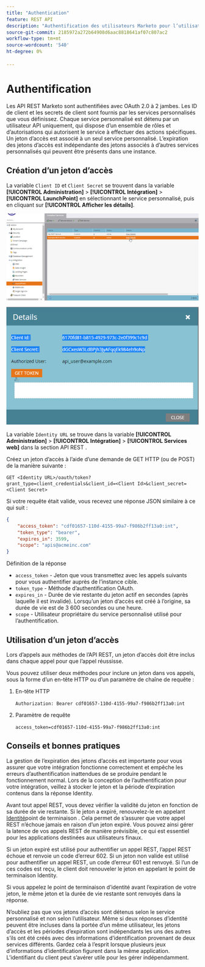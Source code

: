 ```yaml
---
title: "Authentication"
feature: REST API
description: "Authentification des utilisateurs Marketo pour l’utilisation de l’API."
source-git-commit: 2185972a272b64908d6aac8818641af07c807ac2
workflow-type: tm+mt
source-wordcount: '540'
ht-degree: 0%

---
```



# Authentification

Les API REST Marketo sont authentifiées avec OAuth 2.0 à 2 jambes. Les ID de client et les secrets de client sont fournis par les services personnalisés que vous définissez. Chaque service personnalisé est détenu par un utilisateur API uniquement, qui dispose d’un ensemble de rôles et d’autorisations qui autorisent le service à effectuer des actions spécifiques. Un jeton d’accès est associé à un seul service personnalisé. L’expiration des jetons d’accès est indépendante des jetons associés à d’autres services personnalisés qui peuvent être présents dans une instance.

## Création d’un jeton d’accès

La variable `Client ID` et `Client Secret` se trouvent dans la variable **[!UICONTROL Administration]** > **[!UICONTROL Intégration]** > **[!UICONTROL LaunchPoint]** en sélectionnant le service personnalisé, puis en cliquant sur **[!UICONTROL Afficher les détails]**.

![Obtenir les détails du service REST](assets/authentication-service-view-details.png)

![Informations d’identification Launchpoint](assets/admin-launchpoint-credentials.png)

La variable `Identity URL` se trouve dans la variable **[!UICONTROL Administration]** > **[!UICONTROL Intégration]** > **[!UICONTROL Services web]** dans la section API REST .

Créez un jeton d’accès à l’aide d’une demande de GET HTTP (ou de POST) de la manière suivante :

```
GET <Identity URL>/oauth/token?grant_type=client_credentials&client_id=<Client Id>&client_secret=<Client Secret>
```

Si votre requête était valide, vous recevez une réponse JSON similaire à ce qui suit :

```json
{
    "access_token": "cdf01657-110d-4155-99a7-f986b2ff13a0:int",
    "token_type": "bearer",
    "expires_in": 3599,
    "scope": "apis@acmeinc.com"
}
```

Définition de la réponse

- `access_token` - Jeton que vous transmettez avec les appels suivants pour vous authentifier auprès de l’instance cible.
- `token_type` - Méthode d’authentification OAuth.
- `expires_in` - Durée de vie restante du jeton actif en secondes (après laquelle il est invalide). Lorsqu’un jeton d’accès est créé à l’origine, sa durée de vie est de 3 600 secondes ou une heure.
- `scope` - Utilisateur propriétaire du service personnalisé utilisé pour l’authentification.

## Utilisation d’un jeton d’accès

Lors d’appels aux méthodes de l’API REST, un jeton d’accès doit être inclus dans chaque appel pour que l’appel réussisse.

Vous pouvez utiliser deux méthodes pour inclure un jeton dans vos appels, sous la forme d’un en-tête HTTP ou d’un paramètre de chaîne de requête :

1. En-tête HTTP

   `Authorization: Bearer cdf01657-110d-4155-99a7-f986b2ff13a0:int`

1. Paramètre de requête

   `access_token=cdf01657-110d-4155-99a7-f986b2ff13a0:int`

## Conseils et bonnes pratiques

La gestion de l’expiration des jetons d’accès est importante pour vous assurer que votre intégration fonctionne correctement et empêche les erreurs d’authentification inattendues de se produire pendant le fonctionnement normal. Lors de la conception de l’authentification pour votre intégration, veillez à stocker le jeton et la période d’expiration contenus dans la réponse Identity.

Avant tout appel REST, vous devez vérifier la validité du jeton en fonction de sa durée de vie restante. Si le jeton a expiré, renouvelez-le en appelant [Identité](https://developer.adobe.com/marketo-apis/api/identity/#tag/Identity/operation/identityUsingGET)point de terminaison . Cela permet de s’assurer que votre appel REST n’échoue jamais en raison d’un jeton expiré. Vous pouvez ainsi gérer la latence de vos appels REST de manière prévisible, ce qui est essentiel pour les applications destinées aux utilisateurs finaux.

Si un jeton expiré est utilisé pour authentifier un appel REST, l’appel REST échoue et renvoie un code d’erreur 602. Si un jeton non valide est utilisé pour authentifier un appel REST, un code d’erreur 601 est renvoyé. Si l’un de ces codes est reçu, le client doit renouveler le jeton en appelant le point de terminaison Identity.

Si vous appelez le point de terminaison d’identité avant l’expiration de votre jeton, le même jeton et la durée de vie restante sont renvoyés dans la réponse.

N’oubliez pas que vos jetons d’accès sont détenus selon le service personnalisé et non selon l’utilisateur. Même si deux réponses d’identité peuvent être incluses dans la portée d’un même utilisateur, les jetons d’accès et les périodes d’expiration sont indépendants les uns des autres s’ils ont été créés avec des informations d’identification provenant de deux services différents. Gardez cela à l’esprit lorsque plusieurs jeux d’informations d’identification figurent dans la même application. L’identifiant du client peut s’avérer utile pour les gérer indépendamment.
